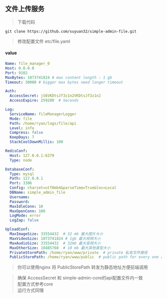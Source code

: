 ## 文件上传服务

> 下载代码
```shell
git clone https://github.com/suyuan32/simple-admin-file.git
```

> 修改配置文件 etc/file.yaml

#### value
```yaml
Name: file_manager_0
Host: 0.0.0.0
Port: 9102
MaxBytes: 1073741824 # max content length : 1 gb
Timeout: 30000 # bigger max bytes need longer timeout

Auth:
  AccessSecret: jS6VKDtsJf3z1n2VKDtsJf3z1n2
  AccessExpire: 259200  # Seconds

Log:
  ServiceName: fileManagerLogger
  Mode: file
  Path: /home/ryan/logs/file/api
  Level: info
  Compress: false
  KeepDays: 7
  StackCoolDownMillis: 100

RedisConf:
  Host: 127.0.0.1:6379
  Type: node

DatabaseConf:
  Type: mysql
  Path: 127.0.0.1
  Port: 3306
  Config: charset=utf8mb4&parseTime=True&loc=Local
  DBName: simple_admin_file
  Username:
  Password:
  MaxIdleConn: 10
  MaxOpenConn: 100
  LogMode: error
  LogZap: false

UploadConf:
  MaxImageSize: 33554432  # 32 mb 最大图片大小
  MaxVideoSize: 1073741824 # 1gb 最大视频大小
  MaxAudioSize: 33554432  # 32mb 最大音频大小
  MaxOtherSize: 10485760  # 10 mb 最大其他类型大小
  PrivateStorePath: /home/ryan/www/private  # private 私有文件路径
  PublicStorePath: /home/ryan/www/public  # public path for every one access e.g. nginx path 公开文件路径
```
> 你可以使用nginx 将 PublicStorePath 转发为静态地址方便前端调用

> 确保 AccessSecret 和 simple-admin-core的api配置文件内一致 \
配置方式参考core \
运行方式同理